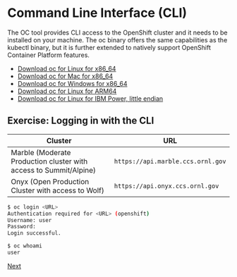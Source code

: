 # Command Line Interface (CLI)

The OC tool provides CLI access to the OpenShift cluster and it needs to be
installed on your machine. The oc binary offers the same capabilities as the
kubectl binary, but it is further extended to natively support OpenShift
Container Platform features.

* [Download oc for Linux for x86_64](https://downloads-openshift-console.apps.marble.ccs.ornl.gov/amd64/linux/oc.tar)
* [Download oc for Mac for x86_64](https://downloads-openshift-console.apps.marble.ccs.ornl.gov/amd64/mac/oc.zip)
* [Download oc for Windows for x86_64](https://downloads-openshift-console.apps.marble.ccs.ornl.gov/amd64/windows/oc.zip)
* [Download oc for Linux for ARM64](https://downloads-openshift-console.apps.marble.ccs.ornl.gov/arm64/linux/oc.tar)
* [Download oc for Linux for IBM Power, little endian](https://downloads-openshift-console.apps.marble.ccs.ornl.gov/ppc64le/linux/oc.tar)

## Exercise: Logging in with the CLI

|Cluster|URL|
|---|---|
|Marble (Moderate Production cluster with access to Summit/Alpine)|`https://api.marble.ccs.ornl.gov`|
|Onyx (Open Production Cluster with access to Wolf)|`https://api.onyx.ccs.ornl.gov`|


```bash
$ oc login <URL>
Authentication required for <URL> (openshift)
Username: user
Password:
Login successful.
```

```bash
$ oc whoami
user
```

[Next](02_web_console.md)
